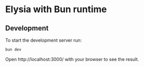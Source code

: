 # Elysia with Bun runtime

## Development

To start the development server run:

```bash
bun dev
```

Open http://localhost:3000/ with your browser to see the result.
